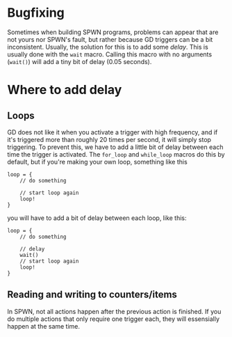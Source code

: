 # Bugfixing

Sometimes when building SPWN programs, problems can appear that are not yours nor SPWN's fault, but rather because GD triggers can be a bit inconsistent. Usually, the solution for this is to add some _delay_. This is usually done with the `wait` macro. Calling this macro with no arguments (`wait()`) will add a tiny bit of delay (0.05 seconds).

# Where to add delay

## Loops

GD does not like it when you activate a trigger with high frequency, and if it's triggered more than roughly 20 times per second, it will simply stop triggering. To prevent this, we have to add a little bit of delay between each time the trigger is activated. The `for_loop` and `while_loop` macros do this by default, but if you're making your own loop, something like this

```spwn
loop = {
    // do something

    // start loop again
    loop!
}
```

you will have to add a bit of delay between each loop, like this:

```spwn
loop = {
    // do something

    // delay
    wait()
    // start loop again
    loop!
}
```

## Reading and writing to counters/items

In SPWN, not all actions happen after the previous action is finished. If you do multiple actions that only require one trigger each, they will essensially happen at the same time.
